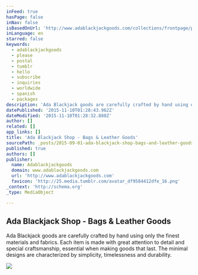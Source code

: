 ```yaml
---
inFeed: true
hasPage: false
inNav: false
isBasedOnUrl: 'http://www.adablackjackgoods.com/collections/frontpage/products/no-2-backpack-terracotta'
inLanguage: en
starred: false
keywords:
  - adablackjackgoods
  - please
  - postal
  - tumblr
  - hello
  - subscribe
  - inquiries
  - worldwide
  - spanish
  - packages
description: 'Ada Blackjack goods are carefully crafted by hand using only the ﬁnest materials and fabrics. Each item is made with great attention to detail and special craftsmanship, essential when making goods that last. The minimal designs are characterized by simplicity, timelessness and durability.'
datePublished: '2015-11-10T01:28:43.962Z'
dateModified: '2015-11-10T01:28:32.880Z'
author: []
related: []
app_links: []
title: 'Ada Blackjack Shop - Bags & Leather Goods'
sourcePath: _posts/2015-09-01-ada-blackjack-shop-bags-and-leather-goods.md
published: true
authors: []
publisher:
  name: Adablackjackgoods
  domain: www.adablackjackgoods.com
  url: 'http://www.adablackjackgoods.com'
  favicon: 'http://25.media.tumblr.com/avatar_df9584412dfe_16.png'
_context: 'http://schema.org'
_type: MediaObject

---
```

<article style=""><h1>Ada Blackjack Shop - Bags &amp; Leather Goods</h1><p>Ada Blackjack goods are carefully crafted by hand using only the ﬁnest materials and fabrics. Each item is made with great attention to detail and special craftsmanship, essential when making goods that last. The minimal designs are characterized by simplicity, timelessness and durability.</p><img src="http://cdn.shopify.com/s/files/1/0188/3162/products/No2_Backpack_Terracotta_WEB_DETAIL_01.jpg?v=1374914544" /></article>